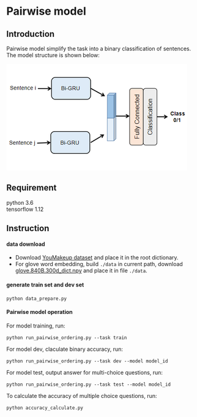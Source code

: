 # Pairwise model

## Introduction
Pairwise model simplify the task into a binary classification of sentences. The model structure is shown below:

![image](Pairwise.png)

## Requirement
python 3.6 \
tensorflow 1.12

## Instruction
#### data download
- Download [YouMakeup dataset](https://github.com/AIM3-RUC/YouMakeup.git) and place it in the root dictionary.
- For glove word embedding, build ```./data``` in current path, download [glove.840B.300d_dict.npy](http://note.youdao.com/) and place it in file ```./data```.

#### generate train set and dev set

```
python data_prepare.py
```


#### Pairwise model operation
For model training, run:

```
python run_pairwise_ordering.py --task train
```
For model dev, claculate binary accuracy, run:

```
python run_pairwise_ordering.py --task dev --model model_id 
```

For model test, output answer for multi-choice questions, run:

```
python run_pairwise_ordering.py --task test --model model_id 
```


To calculate the accuracy of multiple choice questions, run:

```
python accuracy_calculate.py  
```


